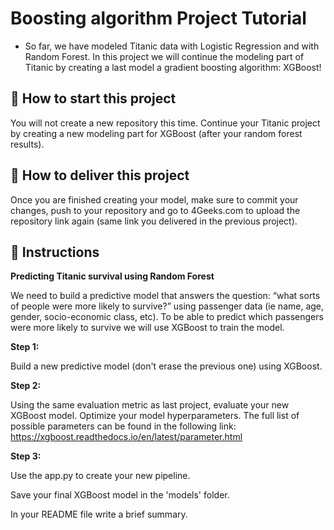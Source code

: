 <!-- hide -->
# Boosting algorithm Project Tutorial
<!-- endhide -->

- So far, we have modeled Titanic data with Logistic Regression and with Random Forest. In this project we will continue the modeling part of Titanic by creating a last model a gradient boosting algorithm: XGBoost!


## 🌱  How to start this project

You will not create a new repository this time. Continue your Titanic project by creating a new modeling part for XGBoost (after your random forest results).

## 🚛 How to deliver this project

Once you are finished creating your model, make sure to commit your changes, push to your repository and go to 4Geeks.com to upload the repository link again (same link you delivered in the previous project).

## 📝 Instructions

**Predicting Titanic survival using Random Forest**

We need to build a predictive model that answers the question: “what sorts of people were more likely to survive?” using passenger data (ie name, age, gender, socio-economic class, etc). To be able to predict which passengers were more likely to survive we will use XGBoost to train the model.

**Step 1:**

Build a new predictive model (don't erase the previous one) using XGBoost. 

**Step 2:**

Using the same evaluation metric as last project, evaluate your new XGBoost model.
Optimize your model hyperparameters. The full list of possible parameters can be found in the following link: https://xgboost.readthedocs.io/en/latest/parameter.html

**Step 3:**

Use the app.py to create your new pipeline. 

Save your final XGBoost model in the 'models' folder.

In your README file write a brief summary.